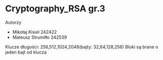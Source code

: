 # Cryptography_RSA gr.3

Autorzy
- Mikołaj Kisiel 242422
- Mateusz Strumiłło 242539


Klucze długości: 256,512,1024,2048(bajty: 32,64,128,256)
Bloki są brane o jeden bajt od klucza
